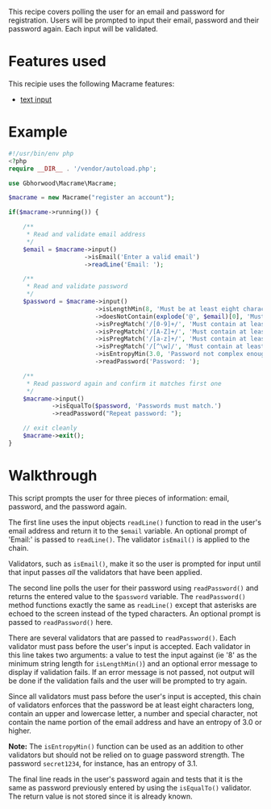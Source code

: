 This recipe covers polling the user for an email and password for registration. Users will be prompted to input their email, password and their password again. Each input will be validated.

# Features used
This recipie uses the following Macrame features:
* [text input](../04_Manual/04_Getting_User_Text_Input.md)

# Example
```PHP
#!/usr/bin/env php
<?php
require __DIR__ . '/vendor/autoload.php';

use Gbhorwood\Macrame\Macrame;

$macrame = new Macrame("register an account");

if($macrame->running()) {

    /**
     * Read and validate email address
     */
    $email = $macrame->input()
                     ->isEmail('Enter a valid email')
                     ->readLine('Email: ');

    /**
     * Read and validate password
     */
    $password = $macrame->input()
                        ->isLengthMin(8, 'Must be at least eight characters.')
                        ->doesNotContain(explode('@', $email)[0], 'Must not contain your name')
                        ->isPregMatch('/[0-9]+/', 'Must contain at least one number')
                        ->isPregMatch('/[A-Z]+/', 'Must contain at least one uppercase letter')
                        ->isPregMatch('/[a-z]+/', 'Must contain at least one lowercase letter')
                        ->isPregMatch('/[^\w]/', 'Must contain at least one special character')
                        ->isEntropyMin(3.0, 'Password not complex enough')
                        ->readPassword('Password: ');

    /**
     * Read password again and confirm it matches first one
     */
    $macrame->input()
            ->isEqualTo($password, 'Passwords must match.')
            ->readPassword("Repeat password: ");

    // exit cleanly
    $macrame->exit();
}
```

# Walkthrough
This script prompts the user for three pieces of information: email, password, and the password again.

The first line uses the input objects `readLine()` function to read in the user's email address and return it to the `$email` variable. An optional prompt of 'Email:' is passed to `readLine()`. The validator `isEmail()` is applied to the chain.

Validators, such as `isEmail()`, make it so the user is prompted for input until that input passes _all_ the validators that have been applied.

The second line polls the user for their password using `readPassword()` and returns the entered value to the `$password` variable. The `readPassword()` method functions exactly the same as `readLine()` except that asterisks are echoed to the screen instead of the typed characters. An optional prompt is passed to `readPassword()` here.

There are several validators that are passed to `readPassword()`. Each validator must pass before the user's input is accepted. Each validator in this line takes two arguments: a value to test the input against (ie '8' as the minimum string length for `isLengthMin()`) and an optional error message to display if validation fails. If an error message is not passed, not output will be done if the validation fails and the user will be prompted to try again.

Since all validators must pass before the user's input is accepted, this chain of validators enforces that the password be at least eight characters long, contain an upper and lowercase letter, a number and special character, not contain the name portion of the email address and have an entropy of 3.0 or higher.

**Note:** The `isEntropyMin()` function can be used as an addition to other validators but should not be relied on to guage password strength. The password `secret1234`, for instance, has an entropy of 3.1.

The final line reads in the user's password again and tests that it is the same as password previously entered by using the `isEqualTo()` validator. The return value is not stored since it is already known.
